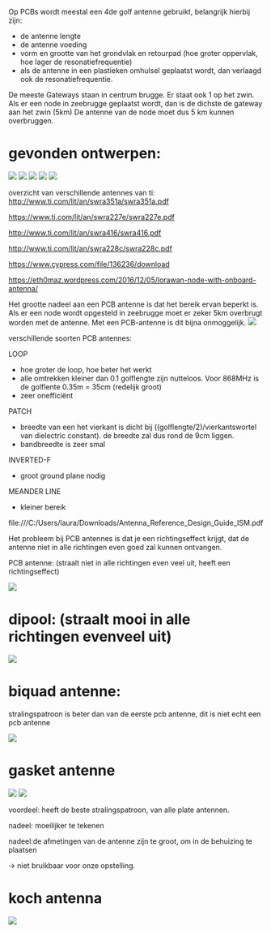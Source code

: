 Op PCBs wordt meestal een 4de golf antenne gebruikt, belangrijk hierbij zijn:
* de antenne lengte
* de antenne voeding
* vorm en grootte van het grondvlak en retourpad (hoe groter oppervlak, hoe lager de resonatiefrequentie)
* als de antenne in een plastieken omhulsel geplaatst wordt, dan verlaagd ook de resonatiefrequentie.

De meeste Gateways staan in centrum brugge. Er staat ook 1 op het zwin.
Als er een node in zeebrugge geplaatst wordt, dan is de dichste de gateway aan het zwin (5km)
De antenne van de node moet dus 5 km kunnen overbruggen.



# gevonden ontwerpen:

![](./img/PIFA_Antennna_860MHz.png)
![](./img/MIFA_900MHz.png)
![](./img/MMonopole.png)
![](./img/RSMA_u-slot.png)
![](./img/900MHz.png)

overzicht van verschillende antennes van ti:
http://www.ti.com/lit/an/swra351a/swra351a.pdf

https://www.ti.com/lit/an/swra227e/swra227e.pdf 

http://www.ti.com/lit/an/swra416/swra416.pdf

http://www.ti.com/lit/an/swra228c/swra228c.pdf

https://www.cypress.com/file/136236/download

https://eth0maz.wordpress.com/2016/12/05/lorawan-node-with-onboard-antenna/

Het grootte nadeel aan een PCB antenne is dat het bereik ervan beperkt is. Als er een node wordt opgesteld in zeebrugge moet er zeker 5km overbrugt worden met de antenne. Met een PCB-antenne is dit bijna onmoggelijk.
![](./img/map.png)


verschillende soorten PCB antennes:

LOOP
* hoe groter de loop, hoe beter het werkt
* alle omtrekken kleiner dan 0.1 golflengte zijn nutteloos. Voor 868MHz is de golflente 0.35m = 35cm (redelijk groot)
* zeer onefficiënt


PATCH
* breedte van een het vierkant is dicht bij ((golflengte/2)/vierkantswortel van dielectric constant). de breedte zal dus rond de 9cm liggen.
* bandbreedte is zeer smal

INVERTED-F
* groot ground plane nodig


MEANDER LINE
* kleiner bereik

file:///C:/Users/laura/Downloads/Antenna_Reference_Design_Guide_ISM.pdf

Het probleem bij PCB antennes is dat je een richtingseffect krijgt, dat de antenne niet in alle richtingen even goed zal kunnen ontvangen.

PCB antenne: (straalt niet in alle richtingen even veel uit, heeft een richtingseffect)

![](./img/patch.png)


# dipool: (straalt mooi in alle richtingen evenveel uit)

![](./img/dipole.png)


# biquad antenne: 
stralingspatroon is beter dan van de eerste pcb antenne, dit is niet echt een pcb antenne

![](./img/biquad.png)


# gasket antenne

![](./img/driehoekig.png)
![](./img/gasket_size.png)

voordeel: heeft de beste stralingspatroon, van alle plate antennen.

nadeel: moeilijker te tekenen

nadeel:de afmetingen van de antenne zijn te groot, om in de behuizing te plaatsen

-> niet bruikbaar voor onze opstelling.


# koch antenna
![](./img/koch.png)




